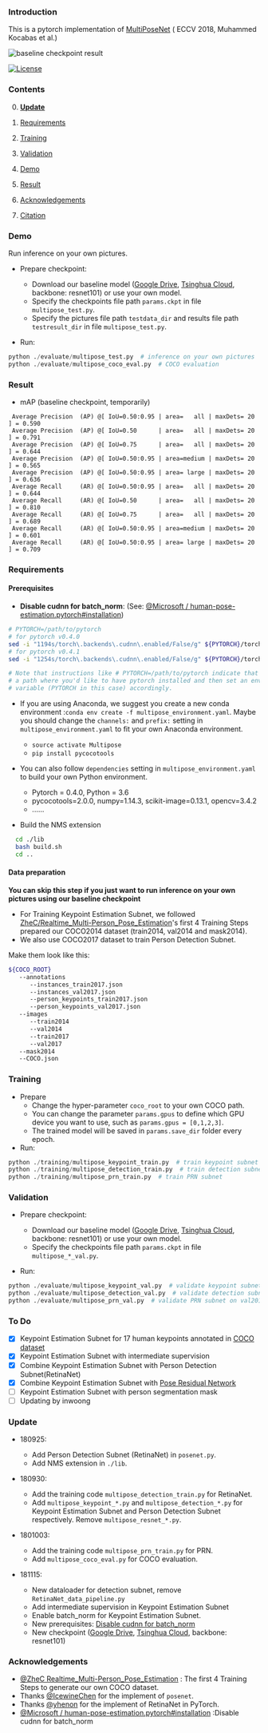 ### Introduction

This is a pytorch implementation of [MultiPoseNet](https://arxiv.org/abs/1807.04067) ( ECCV 2018, Muhammed Kocabas et al.)

![baseline checkpoint result](./demo/output/pic1_canvas.png)

[![License](https://img.shields.io/github/license/mashape/apistatus.svg)](https://opensource.org/licenses/MIT) 

### Contents

0. [**Update**](#update)

1. [Requirements](#requirements)
2. [Training](#training)
3. [Validation](#validation)
4. [Demo](#demo)
5. [Result](#result)
6. [Acknowledgements](#acknowledgements)
7. [Citation](#citation)

### Demo

Run inference on your own pictures.

- Prepare checkpoint:
  - Download our baseline model ([Google Drive](https://drive.google.com/open?id=1Y38q5mIY2XL7mmdaBrF06beYcZZO6v2Z),  [Tsinghua Cloud](https://cloud.tsinghua.edu.cn/f/8b7f780fe1df46febe73/), backbone: resnet101) or use your own model.
  - Specify the checkpoints file path `params.ckpt` in file `multipose_test.py`. 
  - Specify the pictures file path `testdata_dir`  and results file path `testresult_dir` in file `multipose_test.py`. 

- Run:
```python
python ./evaluate/multipose_test.py  # inference on your own pictures
python ./evaluate/multipose_coco_eval.py  # COCO evaluation
```

### Result

- mAP (baseline checkpoint, temporarily)

```
 Average Precision  (AP) @[ IoU=0.50:0.95 | area=   all | maxDets= 20 ] = 0.590
 Average Precision  (AP) @[ IoU=0.50      | area=   all | maxDets= 20 ] = 0.791
 Average Precision  (AP) @[ IoU=0.75      | area=   all | maxDets= 20 ] = 0.644
 Average Precision  (AP) @[ IoU=0.50:0.95 | area=medium | maxDets= 20 ] = 0.565
 Average Precision  (AP) @[ IoU=0.50:0.95 | area= large | maxDets= 20 ] = 0.636
 Average Recall     (AR) @[ IoU=0.50:0.95 | area=   all | maxDets= 20 ] = 0.644
 Average Recall     (AR) @[ IoU=0.50      | area=   all | maxDets= 20 ] = 0.810
 Average Recall     (AR) @[ IoU=0.75      | area=   all | maxDets= 20 ] = 0.689
 Average Recall     (AR) @[ IoU=0.50:0.95 | area=medium | maxDets= 20 ] = 0.601
 Average Recall     (AR) @[ IoU=0.50:0.95 | area= large | maxDets= 20 ] = 0.709
```

### Requirements

#### Prerequisites
- **Disable cudnn for batch_norm**: (See: [@Microsoft / human-pose-estimation.pytorch#installation](https://github.com/Microsoft/human-pose-estimation.pytorch#installation))

```bash
# PYTORCH=/path/to/pytorch
# for pytorch v0.4.0
sed -i "1194s/torch\.backends\.cudnn\.enabled/False/g" ${PYTORCH}/torch/nn/functional.py
# for pytorch v0.4.1
sed -i "1254s/torch\.backends\.cudnn\.enabled/False/g" ${PYTORCH}/torch/nn/functional.py

# Note that instructions like # PYTORCH=/path/to/pytorch indicate that you should pick 
# a path where you'd like to have pytorch installed and then set an environment
# variable (PYTORCH in this case) accordingly.
```

- If you are using Anaconda, we suggest you create a new conda environment :`conda env create -f multipose_environment.yaml`. Maybe you should change the `channels:` and `prefix:` setting in `multipose_environment.yaml` to fit your own Anaconda environment.
  - `source activate Multipose`
  - `pip install pycocotools`

- You can also follow `dependencies` setting in `multipose_environment.yaml` to build your own Python environment.
  - Pytorch = 0.4.0, Python = 3.6
  - pycocotools=2.0.0, numpy=1.14.3, scikit-image=0.13.1, opencv=3.4.2
  - ......

- Build the NMS extension
```bash
  cd ./lib
  bash build.sh
  cd ..
```

#### Data preparation

**You can skip this step if you just want to run inference on your own pictures using our baseline checkpoint**

- For Training Keypoint Estimation Subnet, we followed [ZheC/Realtime_Multi-Person_Pose_Estimation](https://github.com/ZheC/Realtime_Multi-Person_Pose_Estimation)'s first 4 Training Steps prepared our COCO2014 dataset (train2014, val2014 and mask2014). 
- We also use COCO2017 dataset to train Person Detection Subnet.

Make them look like this:

```bash
${COCO_ROOT}
   --annotations
      --instances_train2017.json
      --instances_val2017.json
      --person_keypoints_train2017.json
      --person_keypoints_val2017.json
   --images
      --train2014
      --val2014
      --train2017
      --val2017
   --mask2014
   --COCO.json
```

### Training

- Prepare
  - Change the hyper-parameter `coco_root` to your own COCO path.
  - You can change the parameter `params.gpus` to define which GPU device you want to use, such as `params.gpus = [0,1,2,3]`. 
  - The trained model will be saved in  `params.save_dir`  folder every epoch.
- Run:
```python
python ./training/multipose_keypoint_train.py  # train keypoint subnet
python ./training/multipose_detection_train.py  # train detection subnet
python ./training/multipose_prn_train.py  # train PRN subnet
```

### Validation

- Prepare checkpoint:
  - Download our baseline model ([Google Drive](https://drive.google.com/open?id=1Y38q5mIY2XL7mmdaBrF06beYcZZO6v2Z),  [Tsinghua Cloud](https://cloud.tsinghua.edu.cn/f/8b7f780fe1df46febe73/), backbone: resnet101) or use your own model.
  - Specify the checkpoints file path `params.ckpt` in file `multipose_*_val.py`. 

- Run:
```python
python ./evaluate/multipose_keypoint_val.py  # validate keypoint subnet on first 2644 of val2014 marked by 'isValidation = 1', as our minval dataset.
python ./evaluate/multipose_detection_val.py  # validate detection subnet on val2017
python ./evaluate/multipose_prn_val.py  # validate PRN subnet on val2017
```

### To Do

- [x] Keypoint Estimation Subnet for 17 human keypoints annotated in [COCO dataset](http://cocodataset.org/)
- [x] Keypoint Estimation Subnet with intermediate supervision
- [x] Combine Keypoint Estimation Subnet with Person Detection Subnet(RetinaNet)
- [x] Combine Keypoint Estimation Subnet with [Pose Residual Network](https://github.com/salihkaragoz/pose-residual-network-pytorch/tree/master)
- [ ] Keypoint Estimation Subnet with person segmentation mask
- [ ] Updating by inwoong

### Update

- 180925:
  - Add Person Detection Subnet (RetinaNet) in `posenet.py`.
  - Add NMS extension in `./lib`.

- 180930:
  - Add the training code `multipose_detection_train.py` for RetinaNet.  
  - Add `multipose_keypoint_*.py` and `multipose_detection_*.py` for Keypoint Estimation Subnet and Person Detection Subnet respectively. Remove `multipose_resnet_*.py`.

- 1801003:
  - Add the training code `multipose_prn_train.py` for PRN.  
  - Add `multipose_coco_eval.py` for COCO evaluation.

- 181115:
  - New dataloader for detection subnet, remove `RetinaNet_data_pipeline.py`
  - Add intermediate supervision in Keypoint Estimation Subnet
  - Enable batch_norm for Keypoint Estimation Subnet. 
  - New prerequisites: [Disable cudnn for batch_norm](https://github.com/LiMeng95/MultiPoseNet.pytorch#prerequisites)
  - New checkpoint ([Google Drive](https://drive.google.com/open?id=1Y38q5mIY2XL7mmdaBrF06beYcZZO6v2Z),  [Tsinghua Cloud](https://cloud.tsinghua.edu.cn/f/8b7f780fe1df46febe73/), backbone: resnet101)

### Acknowledgements

- [@ZheC Realtime_Multi-Person_Pose_Estimation](https://github.com/ZheC/Realtime_Multi-Person_Pose_Estimation) : The first 4 Training Steps to generate our own COCO dataset.
- Thanks [@IcewineChen](https://github.com/IcewineChen/pytorch-MultiPoseNet) for the implement of `posenet`.
- Thanks [@yhenon](https://github.com/yhenon/pytorch-retinanet) for the implement of RetinaNet in PyTorch.
- [@Microsoft / human-pose-estimation.pytorch#installation](https://github.com/Microsoft/human-pose-estimation.pytorch#installation) :Disable cudnn for batch_norm
